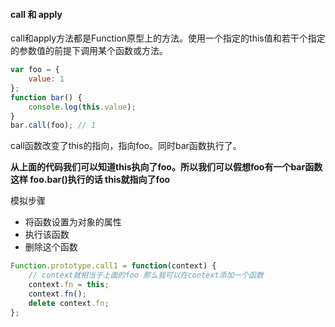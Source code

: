 #### call 和 apply

call和apply方法都是Function原型上的方法。使用一个指定的this值和若干个指定的参数值的前提下调用某个函数或方法。

```javascript
var foo = {
    value: 1
};
function bar() {
    console.log(this.value);
}
bar.call(foo); // 1
```

call函数改变了this的指向，指向foo。同时bar函数执行了。



**从上面的代码我们可以知道this执向了foo。所以我们可以假想foo有一个bar函数 这样 foo.bar()执行的话 this就指向了foo**



模拟步骤

* 将函数设置为对象的属性
* 执行该函数
* 删除这个函数

```javascript
Function.prototype.call1 = function(context) {
    // context就相当于上面的foo 那么我可以在context添加一个函数
    context.fn = this;
    context.fn();
    delete context.fn;
};

```